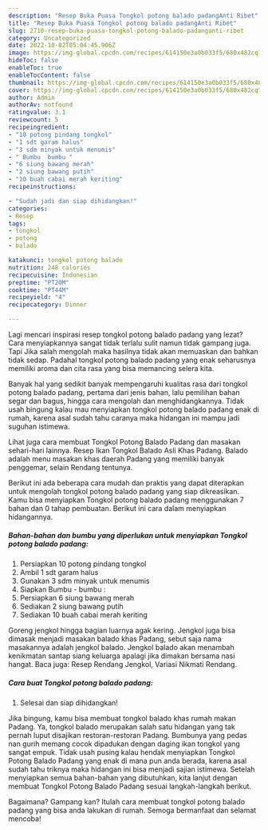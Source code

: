 ```yaml
---
description: "Resep Buka Puasa Tongkol potong balado padangAnti Ribet"
title: "Resep Buka Puasa Tongkol potong balado padangAnti Ribet"
slug: 2710-resep-buka-puasa-tongkol-potong-balado-padanganti-ribet
category: Uncategorized
date: 2022-10-02T05:04:45.906Z
image: https://img-global.cpcdn.com/recipes/614150e3a0b033f5/680x482cq70/tongkol-potong-balado-padang-foto-resep-utama.jpg
hideToc: false
enableToc: true
enableTocContent: false
thumbnail: https://img-global.cpcdn.com/recipes/614150e3a0b033f5/680x482cq70/tongkol-potong-balado-padang-foto-resep-utama.jpg
cover: https://img-global.cpcdn.com/recipes/614150e3a0b033f5/680x482cq70/tongkol-potong-balado-padang-foto-resep-utama.jpg
author: Admin
authorAv: notfound
ratingvalue: 3.1
reviewcount: 5
recipeingredient:
- "10 potong pindang tongkol"
- "1 sdt garam halus"
- "3 sdm minyak untuk menumis"
- " Bumbu  bumbu "
- "6 siung bawang merah"
- "2 siung bawang putih"
- "10 buah cabai merah keriting"
recipeinstructions:

- "Sudah jadi dan siap dihidangkan!"
categories:
- Resep
tags:
- tongkol
- potong
- balado

katakunci: tongkol potong balado 
nutrition: 248 calories
recipecuisine: Indonesian
preptime: "PT20M"
cooktime: "PT44M"
recipeyield: "4"
recipecategory: Dinner

---
```



Lagi mencari inspirasi resep tongkol potong balado padang yang lezat? Cara menyiapkannya sangat tidak terlalu sulit namun tidak gampang juga. Tapi Jika salah mengolah maka hasilnya tidak akan memuaskan dan bahkan tidak sedap. Padahal tongkol potong balado padang yang enak seharusnya memiliki aroma dan cita rasa yang bisa memancing selera kita.


Banyak hal yang sedikit banyak mempengaruhi kualitas rasa dari tongkol potong balado padang, pertama dari jenis bahan, lalu pemilihan bahan segar dan bagus, hingga cara mengolah dan menghidangkannya. Tidak usah bingung kalau mau menyiapkan tongkol potong balado padang enak di rumah, karena asal sudah tahu caranya maka hidangan ini mampu jadi suguhan istimewa.

Lihat juga cara membuat Tongkol Potong Balado Padang dan masakan sehari-hari lainnya. Resep Ikan Tongkol Balado Asli Khas Padang. Balado adalah menu masakan khas daerah Padang yang memiliki banyak penggemar, selain Rendang tentunya.


Berikut ini ada beberapa cara mudah dan praktis yang dapat diterapkan untuk mengolah tongkol potong balado padang yang siap dikreasikan. Kamu bisa menyiapkan Tongkol potong balado padang menggunakan 7 bahan dan 0 tahap pembuatan. Berikut ini cara dalam menyiapkan hidangannya.

<!--inarticleads1-->

##### Bahan-bahan dan bumbu yang diperlukan untuk menyiapkan Tongkol potong balado padang:

1. Persiapkan 10 potong pindang tongkol
1. Ambil 1 sdt garam halus
1. Gunakan 3 sdm minyak untuk menumis
1. Siapkan  Bumbu - bumbu :
1. Persiapkan 6 siung bawang merah
1. Sediakan 2 siung bawang putih
1. Sediakan 10 buah cabai merah keriting


Goreng jengkol hingga bagian luarnya agak kering. Jengkol juga bisa dimasak menjadi masakan balado khas Padang, sebut saja nama masakannya adalah jengkol balado. Jengkol balado akan menambah kenikmatan santap siang keluarga apalagi jika dimakan bersama nasi hangat. Baca juga: Resep Rendang Jengkol, Variasi Nikmati Rendang. 

<!--inarticleads2-->

##### Cara buat Tongkol potong balado padang:


1. Selesai dan siap dihidangkan!

Jika bingung, kamu bisa membuat tongkol balado khas rumah makan Padang. Ya, tongkol balado merupakan salah satu hidangan yang tak pernah luput disajikan restoran-restoran Padang. Bumbunya yang pedas nan gurih memang cocok dipadukan dengan daging ikan tongkol yang sangat empuk. Tidak usah pusing kalau hendak menyiapkan Tongkol Potong Balado Padang yang enak di mana pun anda berada, karena asal sudah tahu triknya maka hidangan ini bisa menjadi sajian istimewa. Setelah menyiapkan semua bahan-bahan yang dibutuhkan, kita lanjut dengan membuat Tongkol Potong Balado Padang sesuai langkah-langkah berikut. 

Bagaimana? Gampang kan? Itulah cara membuat tongkol potong balado padang yang bisa anda lakukan di rumah. Semoga bermanfaat dan selamat mencoba!
